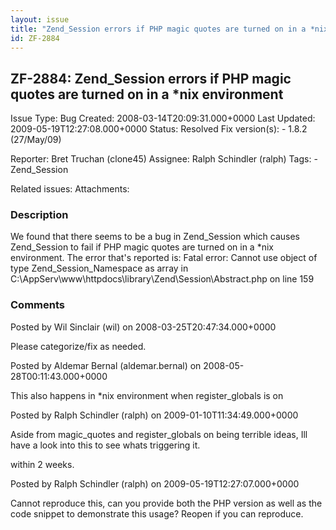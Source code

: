 ```yaml
---
layout: issue
title: "Zend_Session errors if PHP magic quotes are turned on in a *nix environment"
id: ZF-2884
---
```


ZF-2884: Zend\_Session errors if PHP magic quotes are turned on in a \*nix environment
--------------------------------------------------------------------------------------

 Issue Type: Bug Created: 2008-03-14T20:09:31.000+0000 Last Updated: 2009-05-19T12:27:08.000+0000 Status: Resolved Fix version(s): - 1.8.2 (27/May/09)
 
 Reporter:  Bret Truchan (clone45)  Assignee:  Ralph Schindler (ralph)  Tags: - Zend\_Session
 
 Related issues: 
 Attachments: 
### Description

We found that there seems to be a bug in Zend\_Session which causes Zend\_Session to fail if PHP magic quotes are turned on in a \*nix environment. The error that's reported is: Fatal error: Cannot use object of type Zend\_Session\_Namespace as array in C:\\AppServ\\www\\httpdocs\\library\\Zend\\Session\\Abstract.php on line 159

 

 

### Comments

Posted by Wil Sinclair (wil) on 2008-03-25T20:47:34.000+0000

Please categorize/fix as needed.

 

 

Posted by Aldemar Bernal (aldemar.bernal) on 2008-05-28T00:11:43.000+0000

This also happens in \*nix environment when register\_globals is on

 

 

Posted by Ralph Schindler (ralph) on 2009-01-10T11:34:49.000+0000

Aside from magic\_quotes and register\_globals on being terrible ideas, Ill have a look into this to see whats triggering it.

within 2 weeks.

 

 

Posted by Ralph Schindler (ralph) on 2009-05-19T12:27:07.000+0000

Cannot reproduce this, can you provide both the PHP version as well as the code snippet to demonstrate this usage? Reopen if you can reproduce.

 

 
